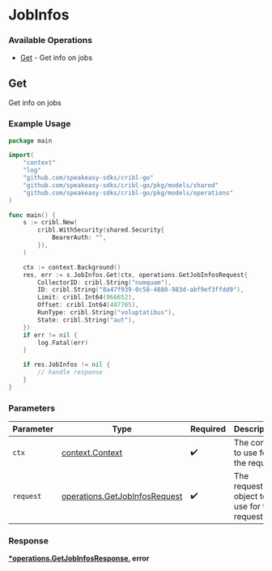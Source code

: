 # JobInfos

### Available Operations

* [Get](#get) - Get info on jobs

## Get

Get info on jobs

### Example Usage

```go
package main

import(
	"context"
	"log"
	"github.com/speakeasy-sdks/cribl-go"
	"github.com/speakeasy-sdks/cribl-go/pkg/models/shared"
	"github.com/speakeasy-sdks/cribl-go/pkg/models/operations"
)

func main() {
    s := cribl.New(
        cribl.WithSecurity(shared.Security{
            BearerAuth: "",
        }),
    )

    ctx := context.Background()
    res, err := s.JobInfos.Get(ctx, operations.GetJobInfosRequest{
        CollectorID: cribl.String("numquam"),
        ID: cribl.String("8a47f939-0c58-4880-983d-abf9ef3ffdd9"),
        Limit: cribl.Int64(966652),
        Offset: cribl.Int64(487765),
        RunType: cribl.String("voluptatibus"),
        State: cribl.String("aut"),
    })
    if err != nil {
        log.Fatal(err)
    }

    if res.JobInfos != nil {
        // handle response
    }
}
```

### Parameters

| Parameter                                                                      | Type                                                                           | Required                                                                       | Description                                                                    |
| ------------------------------------------------------------------------------ | ------------------------------------------------------------------------------ | ------------------------------------------------------------------------------ | ------------------------------------------------------------------------------ |
| `ctx`                                                                          | [context.Context](https://pkg.go.dev/context#Context)                          | :heavy_check_mark:                                                             | The context to use for the request.                                            |
| `request`                                                                      | [operations.GetJobInfosRequest](../../models/operations/getjobinfosrequest.md) | :heavy_check_mark:                                                             | The request object to use for the request.                                     |


### Response

**[*operations.GetJobInfosResponse](../../models/operations/getjobinfosresponse.md), error**


